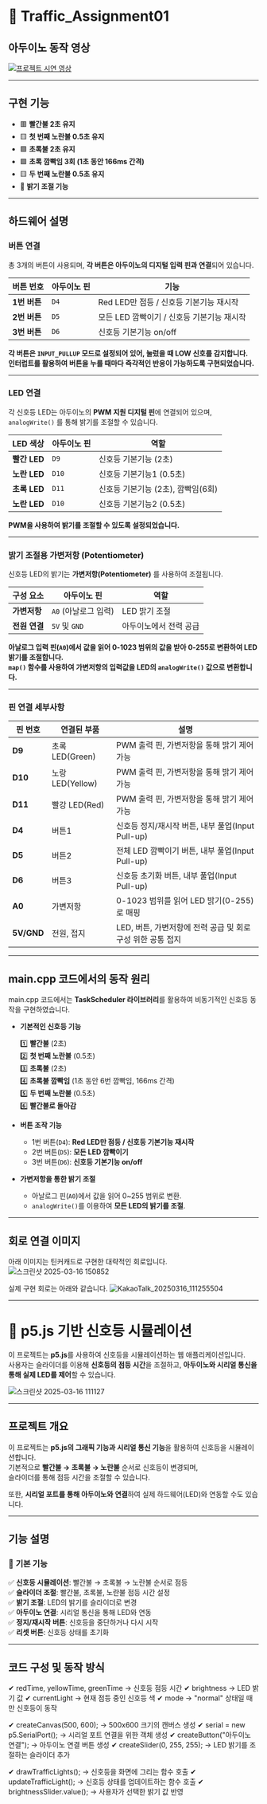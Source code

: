 # 🚦 Traffic_Assignment01


## 아두이노 동작 영상

[![프로젝트 시연 영상](https://img.youtube.com/vi/w8h2MnZb1uU/0.jpg)](https://youtu.be/w8h2MnZb1uU?si=IlxCggaI5-AUnTyC)


---


## 구현 기능
- 🟥 **빨간불 2초 유지**  
- 🟨 **첫 번째 노란불 0.5초 유지**  
- 🟩 **초록불 2초 유지**  
- 🟩 **초록 깜빡임 3회 (1초 동안 166ms 간격)**  
- 🟨 **두 번째 노란불 0.5초 유지**  
- 🔆 **밝기 조절 기능**  


---

## 하드웨어 설명


### 버튼 연결
총 3개의 버튼이 사용되며, **각 버튼은 아두이노의 디지털 입력 핀과 연결**되어 있습니다.

| 버튼 번호 | 아두이노 핀 | 기능 |
|-----------|-----------|----------------|
| **1번 버튼** | `D4` | Red LED만 점등 / 신호등 기본기능 재시작 |
| **2번 버튼** | `D5` | 모든 LED 깜빡이기 / 신호등 기본기능 재시작 |
| **3번 버튼** | `D6` | 신호등 기본기능 on/off |

**각 버튼은 `INPUT_PULLUP` 모드로 설정되어 있어, 눌렀을 때 LOW 신호를 감지합니다.**  
**인터럽트를 활용하여 버튼을 누를 때마다 즉각적인 반응이 가능하도록 구현되었습니다.**  

---

### LED 연결
각 신호등 LED는 아두이노의 **PWM 지원 디지털 핀**에 연결되어 있으며, `analogWrite()` 를 통해 밝기를 조절할 수 있습니다.

| LED 색상 | 아두이노 핀 | 역할 |
|-----------|-----------|----------------|
| **빨간 LED** | `D9` | 신호등 기본기능 (2초) |
| **노란 LED** | `D10` | 신호등 기본기능1 (0.5초) |
| **초록 LED** | `D11` | 신호등 기본기능 (2초), 깜빡임(6회) |
| **노란 LED** | `D10` | 신호등 기본기능2 (0.5초) |

**PWM을 사용하여 밝기를 조절할 수 있도록 설정되었습니다.**  

---

### 밝기 조절용 가변저항 (Potentiometer)
신호등 LED의 밝기는 **가변저항(Potentiometer)** 를 사용하여 조절됩니다.

| 구성 요소 | 아두이노 핀 | 역할 |
|-----------|-----------|----------------|
| **가변저항** | `A0` (아날로그 입력) | LED 밝기 조절 |
| **전원 연결** | `5V` 및 `GND` | 아두이노에서 전력 공급 |

**아날로그 입력 핀(`A0`)에서 값을 읽어 0-1023 범위의 값을 받아 0-255로 변환하여 LED 밝기를 조절합니다.**  
**`map()` 함수를 사용하여 가변저항의 입력값을 LED의 `analogWrite()` 값으로 변환합니다.**  

---


### 핀 연결 세부사항

| 핀 번호 | 연결된 부품 | 설명 |
|--------|------------|------------------------------------------------|
| **D9**  | 초록 LED(Green) | PWM 출력 핀, 가변저항을 통해 밝기 제어 가능 |
| **D10** | 노랑 LED(Yellow) | PWM 출력 핀, 가변저항을 통해 밝기 제어 가능 |
| **D11** | 빨강 LED(Red) | PWM 출력 핀, 가변저항을 통해 밝기 제어 가능 |
| **D4**  | 버튼1 | 신호등 정지/재시작 버튼, 내부 풀업(Input Pull-up) |
| **D5**  | 버튼2 | 전체 LED 깜빡이기 버튼, 내부 풀업(Input Pull-up) |
| **D6**  | 버튼3 | 신호등 초기화 버튼, 내부 풀업(Input Pull-up) |
| **A0**  | 가변저항 | 0-1023 범위를 읽어 LED 밝기(0-255)로 매핑 |
| **5V/GND** | 전원, 접지 | LED, 버튼, 가변저항에 전력 공급 및 회로 구성 위한 공통 접지 |


---

## main.cpp 코드에서의 동작 원리
main.cpp 코드에서는 **TaskScheduler 라이브러리**를 활용하여 비동기적인 신호등 동작을 구현하였습니다.

- **기본적인 신호등 기능**
  
  1️⃣ **빨간불** (2초)  
  2️⃣ **첫 번째 노란불** (0.5초)  
  3️⃣ **초록불** (2초)  
  4️⃣ **초록불 깜빡임** (1초 동안 6번 깜빡임, 166ms 간격)  
  5️⃣ **두 번째 노란불** (0.5초)  
  6️⃣ **빨간불로 돌아감**  

- **버튼 조작 기능**
  - 1번 버튼(`D4`): **Red LED만 점등 / 신호등 기본기능 재시작**  
  - 2번 버튼(`D5`): **모든 LED 깜빡이기**  
  - 3번 버튼(`D6`): **신호등 기본기능 on/off**  

- **가변저항을 통한 밝기 조절**
  - 아날로그 핀(`A0`)에서 값을 읽어 0~255 범위로 변환.
  - `analogWrite()`를 이용하여 **모든 LED의 밝기를 조절**.

---

## 회로 연결 이미지

아래 이미지는 틴커캐드로 구현한 대략적인 회로입니다.
![스크린샷 2025-03-16 150852](https://github.com/user-attachments/assets/03bead83-e5e5-4b03-8b2d-1a67d55cd31d)



실제 구현 회로는 아래와 같습니다.
![KakaoTalk_20250316_111255504](https://github.com/user-attachments/assets/a8b4d77c-03ac-46c0-8beb-94dabbb0b700)


---



# 🚦 p5.js 기반 신호등 시뮬레이션  
이 프로젝트는 **p5.js**를 사용하여 신호등을 시뮬레이션하는 웹 애플리케이션입니다.  
사용자는 슬라이더를 이용해 **신호등의 점등 시간**을 조절하고, **아두이노와 시리얼 통신을 통해 실제 LED를 제어**할 수 있습니다.  

![스크린샷 2025-03-16 111127](https://github.com/user-attachments/assets/d4c9653e-6fad-4c14-9882-1117934f585b)


---

## 프로젝트 개요  
이 프로젝트는 **p5.js의 그래픽 기능과 시리얼 통신 기능**을 활용하여 신호등을 시뮬레이션합니다.  
기본적으로 **빨간불 → 초록불 → 노란불** 순서로 신호등이 변경되며,  
슬라이더를 통해 점등 시간을 조절할 수 있습니다.  

또한, **시리얼 포트를 통해 아두이노와 연결**하여 실제 하드웨어(LED)와 연동할 수도 있습니다.  

---

## **기능 설명**  
### 🔹 **기본 기능**  
✅ **신호등 시뮬레이션**: 빨간불 → 초록불 → 노란불 순서로 점등  
✅ **슬라이더 조절**: 빨간불, 초록불, 노란불 점등 시간 설정  
✅ **밝기 조절**: LED의 밝기를 슬라이더로 변경  
✅ **아두이노 연결**: 시리얼 통신을 통해 LED와 연동  
✅ **정지/재시작 버튼**: 신호등을 중단하거나 다시 시작  
✅ **리셋 버튼**: 신호등 상태를 초기화  

---

## **코드 구성 및 동작 방식**  


✔ redTime, yellowTime, greenTime → 신호등 점등 시간
✔ brightness → LED 밝기 값
✔ currentLight → 현재 점등 중인 신호등 색
✔ mode → "normal" 상태일 때만 신호등이 동작


✔ createCanvas(500, 600); → 500x600 크기의 캔버스 생성
✔ serial = new p5.SerialPort(); → 시리얼 포트 연결을 위한 객체 생성
✔ createButton("아두이노 연결"); → 아두이노 연결 버튼 생성
✔ createSlider(0, 255, 255); → LED 밝기를 조절하는 슬라이더 추가


✔ drawTrafficLights(); → 신호등을 화면에 그리는 함수 호출
✔ updateTrafficLight(); → 신호등 상태를 업데이트하는 함수 호출
✔ brightnessSlider.value(); → 사용자가 선택한 밝기 값 반영


